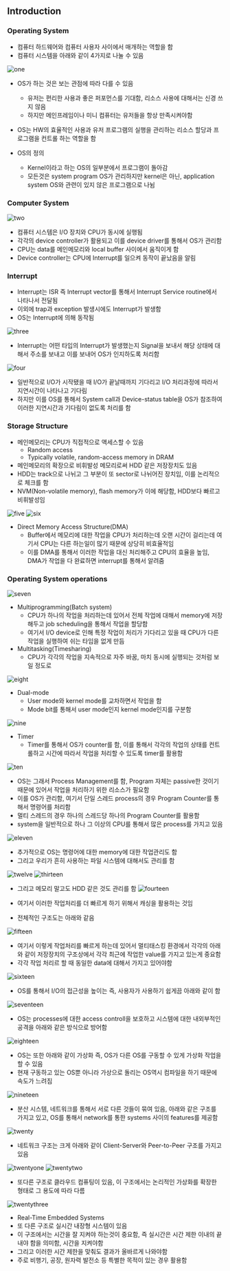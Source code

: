 ## Introduction

### Operating System
- 컴퓨터 하드웨어와 컴퓨터 사용자 사이에서 매개하는 역할을 함
- 컴퓨터 시스템을 아래와 같이 4가지로 나눌 수 있음

![one](/img/OS/Introduction/one.png)

- OS가 하는 것은 보는 관점에 따라 다를 수 있음
	- 유저는 편리한 사용과 좋은 퍼포먼스를 기대함, 리소스 사용에 대해서는 신경 쓰지 않음
	- 하지만 메인프레임이나 미니 컴퓨터는 유저들을 항상 만족시켜야함
- OS는 HW의 효율적인 사용과 유저 프로그램의 실행을 관리하는 리소스 할당과 프로그램을 컨트롤 하는 역할을 함

- OS의 정의
	- Kernel이라고 하는 OS의 일부분에서 프로그램이 돌아감
	- 모든것은 system program OS가 관리하지만 kernel은 아닌, application system OS와 관련이 있지 않은 프로그램으로 나뉨

### Computer System
![two](/img/OS/Introduction/two.png)

- 컴퓨터 시스템은 I/O 장치와 CPU가 동시에 실행됨
- 각각의 device controller가 활용되고 이를 device driver를 통해서 OS가 관리함
- CPU는 data를 메인메모리와 local buffer 사이에서 움직이게 함
- Device controller는 CPU에 Interrupt를 일으켜 동작이 끝났음을 알림

### Interrupt
- Interrupt는 ISR 즉 Interrupt vector를 통해서 Interrupt Service routine에서 나타나서 전달됨
- 이외에 trap과 exception 발생시에도 Interrupt가 발생함
- OS는 Interrupt에 의해 동작됨

![three](/img/OS/Introduction/three.png) 

- Interrupt는 어떤 타입의 Interrupt가 발생했는지 Signal을 보내서 해당 상태에 대해서 주소를 보내고 이를 보내어 OS가 인지하도록 처리함

![four](/img/OS/Introduction/four.png)

- 일반적으로 I/O가 시작됐을 때 I/O가 끝날때까지 기다리고 I/O 처리과정에 따라서 지연시간이 나타나고 기다림
- 하지만 이를 OS를 통해서 System call과 Device-status table을 OS가 참조하여 이러한 지연시간과 기다림이 없도록 처리를 함

### Storage Structure
- 메인메모리는 CPU가 직접적으로 액세스할 수 있음
	- Random access
	- Typically volatile, random-access memory in DRAM
- 메인메모리의 확장으로 비휘발성 메모리로써 HDD 같은 저장장치도 있음
- HDD는 track으로 나뉘고 그 부분이 또 sector로 나뉘어진 장치임, 이를 논리적으로 체크를 함
- NVM(Non-volatile memory), flash memory가 이에 해당함, HDD보다 빠르고 비휘발성임

![five](/img/OS/Introduction/five.png)
![six](/img/OS/Introduction/six.png)

- Direct Memory Access Structure(DMA)
	- Buffer에서 메모리에 대한 작업을 CPU가 처리하는데 오랜 시간이 걸리는데 여기서 CPU는 다른 하는일이 많기 때문에 상당히 비효율적임
	- 이를 DMA를 통해서 이러한 작업을 대신 처리해주고 CPU의 효율을 높임, DMA가 작업을 다 완료하면 interrupt를 통해서 알려줌

### Operating System operations

![seven](/img/OS/Introduction/seven.png)

- Multiprogramming(Batch system)
	- CPU가 하나의 작업을 처리하는데 있어서 전체 작업에 대해서 memory에 저장해두고 job scheduling을 통해서 작업을 할당함
	- 여기서 I/O device로 인해 특정 작업이 처리가 기다리고 있을 때 CPU가 다른 작업을 실행하여 쉬는 타임을 없게 만듬
- Multitasking(Timesharing)
	- CPU가 각각의 작업을 지속적으로 자주 바꿈, 마치 동시에 실행되는 것처럼 보일 정도로

![eight](/img/OS/Introduction/eight.png)

- Dual-mode
	- User mode와 kernel mode를 교차하면서 작업을 함
	- Mode bit를 통해서 user mode인지 kernel mode인지를 구분함

![nine](/img/OS/Introduction/nine.png)

- Timer
	- Timer를 통해서 OS가 counter를 함, 이를 통해서 각각의 작업의 상태를 컨트롤하고 시간에 따라서 작업을 처리할 수 있도록 timer를 활용함

![ten](/img/OS/Introduction/ten.png)

- OS는 그래서 Process Management를 함, Program 자체는 passive한 것이기 때문에 있어서 작업을 처리하기 위한 리소스가 필요함
- 이를 OS가 관리함, 여기서 단일 스레드 process의 경우 Program Counter를 통해서 명령어를 처리함
- 멀티 스레드의 경우 하나의 스레드당 하나의 Program Counter를 활용함
- system을 일반적으로 하나 그 이상의 CPU를 통해서 많은 process를 가지고 있음

![eleven](/img/OS/Introduction/eleven.png)

- 추가적으로 OS는 명령어에 대한 memory에 대한 작업관리도 함
- 그리고 우리가 흔히 사용하는 파일 시스템에 대해서도 관리를 함

![twelve](/img/OS/Introduction/twelve.png)
![thirteen](/img/OS/Introduction/thirteen.png)

- 그리고 메모리 말고도 HDD 같은 것도 관리를 함
![fourteen](/img/OS/Introduction/fourteen.png)

- 여기서 이러한 작업처리를 더 빠르게 하기 위해서 캐싱을 활용하는 것임
- 전체적인 구조도는 아래와 같음

![fifteen](/img/OS/Introduction/fifteen.png)

- 여기서 이렇게 작업처리를 빠르게 하는데 있어서 멀티태스킹 환경에서 각각의 아래와 같이 저장장치의 구조상에서 각각 최근에 작업한 value를 가지고 있는게 중요함
- 각각 작업 처리르 할 때 동일한 data에 대해서 가지고 있어야함

![sixteen](/img/OS/Introduction/sixteen.png)

- OS를 통해서 I/O의 접근성을 높이는 즉, 사용자가 사용하기 쉽게끔 아래와 같이 함

![seventeen](/img/OS/Introduction/seventeen.PNG)

- OS는 processes에 대한 access controll을 보호하고 시스템에 대한 내외부적인 공격을 아래와 같은 방식으로 방어함

![eighteen](/img/OS/Introduction/eighteen.png)

- OS는 또한 아래와 같이 가상화 즉, OS가 다른 OS를 구동할 수 있게 가상화 작업을 할 수 있음
- 현재 구동하고 있는 OS뿐 아니라 가상으로 돌리는 OS역시 컴파일을 하기 때문에 속도가 느려짐

![nineteen](/img/OS/Introduction/nineteen.png)

- 분산 시스템, 네트워크를 통해서 서로 다른 것들이 묶여 있음, 아래와 같은 구조를 가지고 있고, OS를 통해서 network를 통한 systems 사이의 features를 제공함

![twenty](/img/OS/Introduction/twenty.png)

- 네트워크 구조는 크게 아래와 같이 Client-Server와 Peer-to-Peer 구조를 가지고 있음

![twentyone](/img/OS/Introduction/twentyone.png)
![twentytwo](/img/OS/Introduction/twentytwo.png)

- 또다른 구조로 클라우드 컴퓨팅이 있음, 이 구조에서는 논리적인 가상화를 확장한 형태로 그 용도에 따라 다름

![twentythree](/img/OS/Introduction/twentythree.png)

- Real-Time Embedded Systems
- 또 다른 구조로 실시간 내장형 시스템이 있음
- 이 구조에서는 시간을 잘 지켜야 하는것이 중요함, 즉 실시간은 시간 제한 이내의 끝내야 함을 의미함, 시간을 지켜야함
- 그리고 이러한 시간 제한을 맞춰도 결과가 올바르게 나와야함
- 주로 비행기, 공장, 원자력 발전소 등 특별한 목적이 있는 경우 활용함
